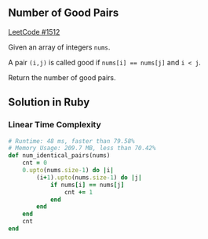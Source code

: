 ## Number of Good Pairs
[LeetCode #1512](https://leetcode.com/problems/number-of-good-pairs/)

Given an array of integers `nums`.

A pair `(i,j)` is called good if `nums[i] == nums[j]` and `i < j`.

Return the number of good pairs.

## Solution in Ruby

### Linear Time Complexity
```rb
# Runtime: 48 ms, faster than 79.58%
# Memory Usage: 209.7 MB, less than 70.42%
def num_identical_pairs(nums)
    cnt = 0
    0.upto(nums.size-1) do |i|
        (i+1).upto(nums.size-1) do |j|
            if nums[i] == nums[j]
                cnt += 1                
            end
        end
    end
    cnt
end
```